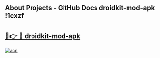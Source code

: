 ## About Projects - GitHub Docs droidkit-mod-apk !1cxzf

# <h2><a href="https://andorid.site?title=droidkit-mod-apk&ref=14PRO">🔗👉 🔴 droidkit-mod-apk</a></h2>

[![acn](https://github.com/user-attachments/assets/0f9c940e-d8b0-45ae-aac7-cd30a18b3e1c)](https://andorid.site?title=droidkit-mod-apk&ref=14PRO)

